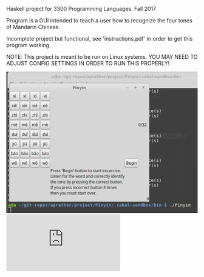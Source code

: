 Haskell project for 3300 Programming Languages. Fall 2017

Program is a GUI intended to teach a user how to recognize the four tones of Mandarin Chinese.

Incomplete project but functional, see 'instructions.pdf' in order to get this program working.

NOTE: This project is meant to be run on Linux systems. YOU MAY NEED TO ADJUST CONFIG SETTINGS IN ORDER TO RUN THIS PROPERLY!

![ScreenShot](https://github.com/aaprather/Pinyin-Learner/blob/master/Screen1.png)
![ScreenShot](https://github.com/aaprather/Pinyin-Learner/blob/master/instructions.pdf)
